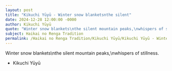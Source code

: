 ```yaml
---
layout: post
title: "Kikuchi Yūyū - Winter snow blanketsnthe silent"
date: 2024-12-28 12:00:00 -0000
author: Kikuchi Yūyū
quote: "Winter snow blankets\nthe silent mountain peaks,\nwhispers of stillness."
subject: Haikai no Renga Tradition
permalink: /Haikai no Renga Tradition/Kikuchi Yūyū/Kikuchi Yūyū - Winter snow blanketsnthe silent
---
```


Winter snow blankets\nthe silent mountain peaks,\nwhispers of stillness.

- Kikuchi Yūyū
